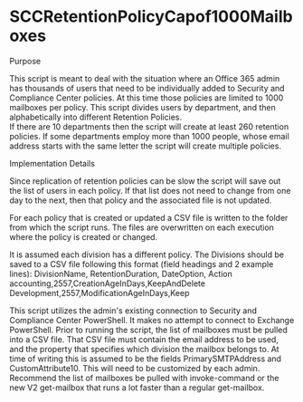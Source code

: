 # SCCRetentionPolicyCapof1000Mailboxes
Purpose

This script is meant to deal with the situation where an Office 365 admin has thousands of users that need to be individually added to Security and Compliance Center policies.  At this time those policies are limited to 1000 mailboxes per policy.
This script divides users by department, and then alphabetically into different Retention Policies.  
If there are 10 departments then the script will create at least 260 retention policies.  If some departments employ more than 1000 people, whose email address starts with the same letter the script will create multiple policies.

Implementation Details

Since replication of retention policies can be slow the script will save out the list of users in each policy.  If that list does not need to change from one day to the next, then that policy and the associated file is not updated.

For each policy that is created or updated a CSV file is written to the folder from which the script runs.  The files are overwritten on each execution where the policy is created or changed.

It is assumed each division has a different policy.  The Divisions should be saved to a CSV file following this format (field headings and 2 example lines):
DivisionName, RetentionDuration, DateOption, Action
accounting,2557,CreationAgeInDays,KeepAndDelete
Development,2557,ModificationAgeInDays,Keep

This script utilizes the admin's existing connection to Security and Compliance Center PowerShell.  It makes no attempt to connect to Exchange PowerShell.   Prior to running the script, the list of mailboxes must be pulled into a CSV file.  That CSV file must contain the email address to be used, and the property that specifies which division the mailbox belongs to.
At time of writing this is assumed to be the fields PrimarySMTPAddress and CustomAttribute10.  This will need to be customized by each admin.
Recommend the list of mailboxes be pulled with invoke-command or the new V2 get-mailbox that runs a lot faster than a regular get-mailbox. 


